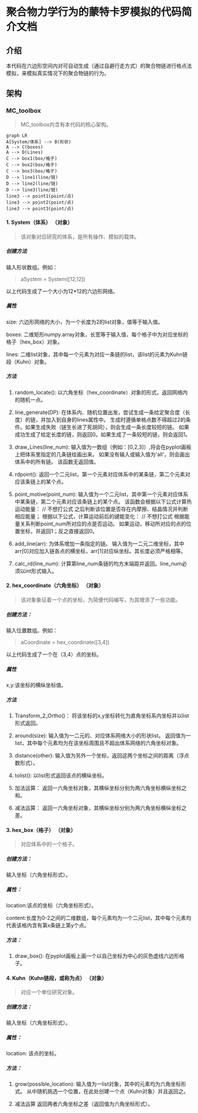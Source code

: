 ﻿# 聚合物力学行为的蒙特卡罗模拟的代码简介文档

## 介绍

本代码在六边形空间内对可自动生成（通过自避行走方式）的聚合物链进行格点法模拟，来模拟真实情况下的聚合物链的行为。

## 架构


### MC_toolbox
>MC_toolbox内含有本代码的核心架构。

```mermaid
graph LR
A[System/体系] --> B(形状)
A --> C(boxes)
A --> D(Lines)
C --> box1(box/格子)
C --> box2(box/格子)
C --> box3(box/格子)
D --> line1(line/链)
D --> line2(line/链)
D --> line3(line/链)
line3 --> point1(point/点)
line3 --> point2(point/点)
line3 --> point3(point/点) 
```

#### 1. System（体系） （对象）
> 该对象对应研究的体系，是所有操作、模拟的载体。
##### 创建方法
输入形状数组。例如：
> aSystem = System([12,12])

以上代码生成了一个大小为12*12的六边形网络。

#####  属性 

size: 六边形网络的大小，为一个长度为2的list对象，值等于输入值。

boxes: 二维矩形numpy.array对象，长宽等于输入值，每个格子中为对应坐标的格子（hex_box）对象。

lines: 二维list对象，其中每一个元素为对应一条链的list，该list的元素为Kuhn链段（Kuhn）对象。

##### 方法

1. random_locate():
以六角坐标（hex_coordinate）对象的形式，返回网络内的随机一点。

2. line_generate(DP):
在体系内、随机位置出发，尝试生成一条给定聚合度（长度）的链，并加入到自身的lines属性中。
生成时遵循单格点数不得超过2的条件。如果生成失败（链生长进了死胡同），则会生成一条长度较短的链。
如果成功生成了给定长度的链，则返回0。如果生成了一条较短的链，则会返回1。

3. draw_Lines(line_num):
输入值为一数组（例如：[0,2,3]）,将会在pyplot画板上把体系里指定的几条链绘画出来。
如果没有输入或输入值为'all'，则会画出体系中的所有链。
该函数无返回值。

4. rdpoint():
返回一个二元list，第一个元素对应体系中的某条链，第二个元素对应该条链上的某个点。

5. point_motive(point_num):
输入值为一个二元list，其中第一个元素对应体系中某条链，第二个元素对应该条链上的某个点。
该函数会根据以下公式计算热运动能量：
// 不想打公式
之后判断该位置是否存在内摩擦、结晶情况并判断相应能量；
根据以下公式，计算运动前后的键能变化：
// 不想打公式
根据能量关系判断point_num所对应的点是否运动。
如果运动，移动所对应的点的位置坐标，并返回1；反之直接返回0。

6. add_line(arr):
为体系增加一条指定的链。
输入值为一二元二维坐标，其中arr[0]对应加入链各点的横坐标，arr[1]对应纵坐标。其长度必须严格相等。

7. calc_rd(line_num):
计算第line_num条链的均方末端距并返回。line_num必须以int形式输入。

#### 2. hex_coordinate（六角坐标） （对象）
> 该对象象征着一个点的坐标，为简便代码编写，为其增添了一些功能。
##### 创建方法：
输入位置数组。例如：
> aCoordinate = hex_coordinate([3,4])

以上代码生成了一个在（3,4）点的坐标。
##### 属性
x,y:该坐标的横纵坐标值。
##### 方法
1. Transform_2_Ortho()：
将该坐标的x,y坐标转化为直角坐标系内坐标并以list形式返回。

2. around(size):
输入值为一二元的、对应体系网络大小的形状list。
返回值为一list，其中每个元素均为在该坐标周围且不超出体系网络的六角坐标对象。

3. distance(other):
输入值为另外一个坐标，返回这两个坐标之间的距离（浮点数形式）。

4. tolist():
以list形式返回该点的横纵坐标。

5. 加法运算：
返回一六角坐标对象，其横纵坐标分别为两六角坐标横纵坐标之和。

6. 减法运算：
返回一六角坐标对象，其横纵坐标分别为两六角坐标横纵坐标之差。

#### 3. hex_box（格子） （对象）
>  对应体系中的一个格子。
##### 创建方法：
输入坐标（六角坐标形式）。
##### 属性：
location:该点的坐标（六角坐标形式）。

content:长度为0-2之间的二维数组，每个元素均为一个二元list，其中每个元素均代表该格内含有第x条链上第y个点。
##### 方法：
1. draw_box():
在pyplot画板上画一个以自己坐标为中心的灰色虚线六边形格子。

#### 4. Kuhn（Kuhn链段，或称为点） （对象）
> 对应一个单位研究对象。
##### 创建方法：
输入坐标（六角坐标形式）。
##### 属性：
location: 该点的坐标。
##### 方法： 
1. grow(possible_location):
输入值为一list对象，其中的元素均为六角坐标形式。
从中随机挑选一个位置，在此处创建一个点（Kuhn对象）并且返回之。

2. 减法运算
返回两者六角坐标之差（返回值为六角坐标形式）。
